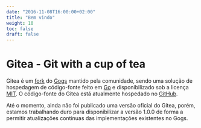 ```yaml
---
date: "2016-11-08T16:00:00+02:00"
title: "Bem vindo"
weight: 10
toc: false
draft: false
---
```


# Gitea - Git with a cup of tea

Gitea é um [fork](https://blog.gitea.io/2016/12/welcome-to-gitea/) do [Gogs](http://gogs.io) mantido pela comunidade, sendo uma solução de hospedagem de código-fonte feito em [Go](https://golang.org/) e disponibilizado sob a licença [MIT](https://github.com/go-gitea/gitea/blob/master/LICENSE). O código-fonte do Gitea está atualmente hospedado no [GitHub](https://github.com/go-gitea/).

Até o momento, ainda não foi publicado uma versão oficial do Gitea, porém, estamos trabalhando duro para disponibilizar a versão 1.0.0 de forma a permitir atualizações continuas das implementações existentes no Gogs.
